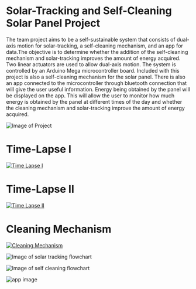 # Solar-Tracking and Self-Cleaning Solar Panel Project
The team project aims to be a self-sustainable system that consists of dual-axis motion
for solar-tracking, a self-cleaning mechanism, and an app for data.The objective
is to determine whether the addition of the self-cleaning mechanism and solar-tracking improves the amount of energy acquired. Two linear actuators are
used to allow dual-axis motion. The system is controlled by an Arduino
Mega microcontroller board. Included with this project is also a self-cleaning
mechanism for the solar panel. There is also an app connected to the
microcontroller through bluetooth connection that will give the user useful
information. Energy being obtained by the panel will be displayed on the app.
This will allow the user to monitor how much energy is obtained by the panel at
different times of the day and whether the cleaning mechanism and solar-tracking improve the amount of energy acquired.

![Image of Project](https://i.ibb.co/jzwz8Jy/spp.png)
# Time-Lapse I
[![Time Lapse I](https://img.youtube.com/vi/sqDxO9PTMds/0.jpg)](https://www.youtube.com/watch?v=sqDxO9PTMds)
# Time-Lapse II
[![Time Lapse II](https://img.youtube.com/vi/SfHdstA0kLI/0.jpg)](https://www.youtube.com/watch?v=SfHdstA0kLI)
# Cleaning Mechanism
[![Cleaning Mechanism](https://img.youtube.com/vi/GH2ruWZ_b_o0.jpg)](https://www.youtube.com/watch?v=GH2ruWZ_b_o)


![Image of solar tracking flowchart](https://i.ibb.co/L09BvRC/stflowchart.png)

![Image of self cleaning flowchart](https://i.ibb.co/PMtKYQV/mflowchart.png)

![app image](https://i.ibb.co/JzkjMtM/appimage.png)





